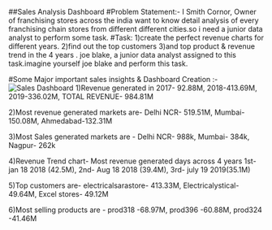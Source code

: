 ##Sales Analysis Dashboard
#Problem Statement:-
I Smith Cornor, Owner of franchising stores across the india want to know detail analysis of every franchising chain stores from different different cities.so i need a junior data analyst to perform some task.
#Task:
1)create the perfect revenue charts for different years.
2)find out the top customers 
3)and top product & revenue trend in the 4 years .
joe blake, a junior data analyst assigned to this task.imagine yourself joe blake and perform this task.

#Some Major important sales insights & Dashboard Creation :- ![Sales Dashboard ](https://github.com/Shahrukh-01/Sales-Insights-Dashboard/assets/153927184/8c81ae0f-5783-4013-8468-ad650e235d8a)
1)Revenue generated in  2017- 92.88M,
                         2018-413.69M,
                         2019-336.02M,
               TOTAL REVENUE- 984.81M

2)Most revenue generated markets are- 
 Delhi NCR- 519.51M,
 Mumbai-150.08M,
 Ahmedabad-132.31M

3)Most Sales generated markets are -
 Delhi NCR- 988k,
 Mumbai- 384k,
 Nagpur- 262k

4)Revenue Trend chart-
 Most revenue generated days across 4 years
1st- jan 18 2018 (42.5M),
2nd- Aug 18 2018 (39.4M),
3rd- july 19 2019(35.1M)

5)Top customers are-
electricalsarastore- 413.33M,
Electricalystical-49.64M,
Excel stores- 49.12M

6)Most selling products are -
prod318 -68.97M,
prod396 -60.88M,
prod324 -41.46M
